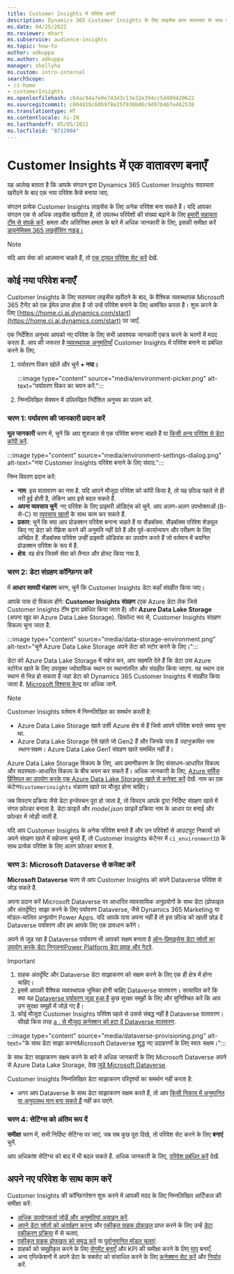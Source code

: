 ```yaml
---
title: Customer Insights में परिवेश बनाएँ
description: Dynamics 365 Customer Insights के लिए लाइसेंस प्राप्त सदस्यता के साथ परिवेश बनाने के चरण.
ms.date: 04/25/2022
ms.reviewer: mhart
ms.subservice: audience-insights
ms.topic: how-to
author: adkuppa
ms.author: adkuppa
manager: shellyha
ms.custom: intro-internal
searchScope:
- ci-home
- customerInsights
ms.openlocfilehash: c64ac94a7e0e743d3c13e32e394cc5d409420622
ms.sourcegitcommit: c00441bc60b978e25f930b06c9d97b46fe462538
ms.translationtype: HT
ms.contentlocale: hi-IN
ms.lasthandoff: 05/05/2022
ms.locfileid: "8712904"
---
```

# <a name="create-an-environment-in-customer-insights"></a>Customer Insights में एक वातावरण बनाएँ

यह आलेख बताता है कि आपके संगठन द्वारा Dynamics 365 Customer Insights सदस्यता खरीदने के बाद एक नया परिवेश कैसे बनाया जाए. 

संगठन प्रत्येक Customer Insights लाइसेंस के लिए अनेक परिवेश बना सकते हैं। यदि आपका संगठन एक से अधिक लाइसेंस खरीदता है, तो उपलब्ध परिवेशों की संख्या बढ़ाने के लिए [हमारी सहायता टीम से संपर्क करें](https://go.microsoft.com/fwlink/?linkid=2079641). क्षमता और अतिरिक्त क्षमता के बारे में अधिक जानकारी के लिए, इसकी समीक्षा करें [डायनेमिक्स 365 लाइसेंसिंग गाइड।](https://go.microsoft.com/fwlink/?LinkId=866544)

> [!NOTE]
> यदि आप सेवा को आज़माना चाहते हैं, तो [एक ट्रायल परिवेश सेट करें](trial-signup.md) देखें.

## <a name="create-a-new-environment"></a>कोई नया परिवेश बनाएँ

Customer Insights के लिए सदस्यता लाइसेंस खरीदने के बाद, के वैश्विक व्यवस्थापक Microsoft 365 टैनेंट को एक ईमेल प्राप्त होता है जो उन्हें परिवेश बनाने के लिए आमंत्रित करता है। शुरू करने के लिए [https://home.ci.ai.dynamics.com/start](https://home.ci.ai.dynamics.com/start) पर जाएँ. 

एक निर्देशित अनुभव आपको नए परिवेश के लिए सभी आवश्यक जानकारी एकत्र करने के चरणों में मदद करता है. आप की जरूरत है [व्यवस्थापक अनुमतियाँ](permissions.md) Customer Insights में परिवेश बनाने या प्रबंधित करने के लिए.

1. पर्यावरण पिकर खोलें और चुनें **+ नया।**
  
   :::image type="content" source="media/environment-picker.png" alt-text="पर्यावरण पिकर का चयन करें.":::

1. निम्नलिखित सेक्सन में उल्लिखित निर्देशित अनुभव का पालन करें.

### <a name="step-1-provide-environment-information"></a>चरण 1: पर्यावरण की जानकारी प्रदान करें

**मूल जानकारी** चरण में, चुनें कि आप शुरुआत से एक परिवेश बनाना चाहते हैं या [किसी अन्य परिवेश से डेटा कॉपी करें](manage-environments.md#copy-the-environment-configuration).

   :::image type="content" source="media/environment-settings-dialog.png" alt-text="नया Customer Insights परिवेश बनाने के लिए संवाद.":::

निम्न विवरण प्रदान करें:
   - **नाम**: इस वातावरण का नाम है. यदि आपने मौजूदा परिवेश को कॉपी किया है, तो यह फ़ील्ड पहले से ही भरी हुई होती है, लेकिन आप इसे बदल सकते हैं.
   - **अपना व्यवसाय चुनें**: नए परिवेश के लिए प्राइमरी ऑडिएंस को चुनें. आप अलग-अलग उपभोक्ताओं (B-से-C) या [व्यवसाय खातों](work-with-business-accounts.md) के साथ काम कर सकते हैं.
   - **प्रकार**: चुनें कि क्या आप प्रोडक्शन परिवेश बनाना चाहते हैं या सैंडबॉक्स. सैंडबॉक्स परिवेश शेड्यूल किए गए डेटा को रीफ़्रेश करने की अनुमति नहीं देते हैं और पूर्व-कार्यान्वयन और परीक्षण के लिए अभिप्रेत हैं. सैंडबॉक्स परिवेश उन्हीं प्राइमरी ऑडियंस का उपयोग करते हैं जो वर्तमान में चयनित प्रोडक्शन परिवेश के रूप में हैं.
   - **क्षेत्र**: वह क्षेत्र जिसमें सेवा को तैनात और होस्ट किया गया है.

### <a name="step-2-configure-data-storage"></a>चरण 2: डेटा संग्रहण कॉन्फ़िगर करें

में **आधार सामग्री भंडारण** चरण, चुनें कि Customer Insights डेटा कहाँ संग्रहीत किया जाए।

आपके पास दो विकल्प होंगे: **Customer Insights संग्रहण** (एक Azure डेटा लेक जिसे Customer Insights टीम द्वारा प्रबंधित किया जाता है) और **Azure Data Lake Storage** (अपना खुद का Azure Data Lake Storage). डिफ़ॉल्ट रूप से, Customer Insights संग्रहण विकल्प चुना जाता है.

:::image type="content" source="media/data-storage-environment.png" alt-text="चुनें Azure Data Lake Storage अपने डेटा को स्टोर करने के लिए।":::

डेटा को Azure Data Lake Storage में सहेज कर, आप सहमति देते हैं कि डेटा उस Azure स्टोरेज खाते के लिए उपयुक्त ज्योग्राफिक स्थान पर स्थानांतरित और संग्रहीत किया जाएगा. यह स्थान उस स्थान से भिन्न हो सकता है जहां डेटा को Dynamics 365 Customer Insights में संग्रहीत किया जाता है. [Microsoft विश्वास केन्द्र](https://www.microsoft.com/trust-center) पर अधिक जानें.

> [!NOTE]
> Customer Insights वर्तमान में निम्नलिखित का समर्थन करती है:  
> - Azure Data Lake Storage खाते उसी Azure क्षेत्र से हैं जिसे आपने परिवेश बनाते समय चुना था.
> - Azure Data Lake Storage ऐसे खाते जो Gen2 हैं और जिनके पास है *पदानुक्रमित नाम स्थान* सक्षम। Azure Data Lake Gen1 संग्रहण खाते समर्थित नहीं हैं।

Azure Data Lake Storage विकल्प के लिए, आप प्रमाणीकरण के लिए संसाधन-आधारित विकल्प और सदस्यता-आधारित विकल्प के बीच चयन कर सकते हैं। अधिक जानकारी के लिए, [Azure सर्विस प्रिंसिपल का उपयोग करके एक Azure Data Lake Storage खाते से कनेक्ट करें](connect-service-principal.md) देखें. नाम का एक कंटेनर`customerinsights` भंडारण खाते पर मौजूद होना चाहिए।

जब सिस्टम प्रक्रिया जैसे डेटा इन्जेस्चन पूरा हो जाता है, तो सिस्टम आपके द्वारा निर्दिष्ट संग्रहण खाते में संगत फ़ोल्डर बनाता है. डेटा फ़ाइलें और *model.json* फ़ाइलें प्रक्रिया नाम के आधार पर बनाई और फ़ोल्डर में जोड़ी जाती हैं.

यदि आप Customer Insights के अनेक परिवेश बनाते हैं और उन परिवेशों से आउटपुट निकायों को अपने संग्रहण खाते में सहेजना चुनते हैं, तो Customer Insights कंटेनर में `ci_environmentID` के साथ प्रत्येक परिवेश के लिए अलग फ़ोल्डर बनाता है.

### <a name="step-3-connect-to-microsoft-dataverse"></a>चरण 3: Microsoft Dataverse से कनेक्ट करें
   
**Microsoft Dataverse** चरण से आप Customer Insights को अपने Dataverse परिवेश से जोड़ सकते हैं.

अपना प्रदान करें Microsoft Dataverse पर आधारित व्यावसायिक अनुप्रयोगों के साथ डेटा (प्रोफाइल और अंतर्दृष्टि) साझा करने के लिए पर्यावरण Dataverse, जैसे Dynamics 365 Marketing या मॉडल-चालित अनुप्रयोग Power Apps. यदि आपके पास अपना नहीं है तो इस फ़ील्ड को खाली छोड़ दें Dataverse पर्यावरण और हम आपके लिए एक प्रावधान करेंगे।

अपने से जुड़ रहा है Dataverse पर्यावरण भी आपको सक्षम बनाता है [ऑन-प्रिमाइसेस डेटा स्रोतों का उपयोग करके डेटा निगलनाPower Platform डेटा प्रवाह और गेटवे](data-sources.md#add-data-from-on-premises-data-sources).

> [!IMPORTANT]
> 1. ग्राहक अंतर्दृष्टि और Dataverse डेटा साझाकरण को सक्षम करने के लिए एक ही क्षेत्र में होना चाहिए।
> 1. इसमें आपकी वैश्विक व्यवस्थापक भूमिका होनी चाहिए Dataverse वातावरण। सत्यापित करें कि क्या यह [Dataverse पर्यावरण जुड़ा हुआ है](/power-platform/admin/control-user-access#associate-a-security-group-with-a-dataverse-environment) कुछ सुरक्षा समूहों के लिए और सुनिश्चित करें कि आप उन सुरक्षा समूहों में जोड़े गए हैं।
> 1. कोई मौजूदा Customer Insights परिवेश पहले से उससे संबद्ध नहीं है Dataverse वातावरण। सीखो किस तरह [a . से मौजूदा कनेक्शन को हटा दें Dataverse वातावरण](manage-environments.md#remove-an-existing-connection-to-a-dataverse-environment).

:::image type="content" source="media/dataverse-provisioning.png" alt-text="के साथ डेटा साझा करनाMicrosoft Dataverse शुद्ध नए उदाहरणों के लिए स्वतः सक्षम।":::

के साथ डेटा साझाकरण सक्षम करने के बारे में अधिक जानकारी के लिए Microsoft Dataverse अपने से Azure Data Lake Storage, देख [जुड़े Microsoft Dataverse](manage-environments.md#connect-to-microsoft-dataverse).

Customer Insights निम्नलिखित डेटा साझाकरण परिदृश्यों का समर्थन नहीं करता है:
- अगर आप Dataverse के साथ डेटा साझाकरण सक्षम करते हैं, तो आप [किसी निकाय में अनुमानित या अनुपलब्ध मान बना सकते हैं](predictions.md) नहीं कर पाएंगे.

### <a name="step-4-finalize-the-settings"></a>चरण 4: सेटिंग्स को अंतिम रूप दें

**समीक्षा** चरण में, सभी निर्दिष्ट सेटिंग्स पर जाएं. जब सब कुछ पूरा दिखे, तो परिवेश सेट करने के लिए **बनाएं** चुनें. 

आप अधिकांश सेटिंग्स को बाद में भी बदल सकते हैं. अधिक जानकारी के लिए, [परिवेश प्रबंधित करें](manage-environments.md) देखें.

## <a name="work-with-your-new-environment"></a>अपने नए परिवेश के साथ काम करें

Customer Insights की कॉन्फ़िगरेशन शुरू करने में आपकी मदद के लिए निम्नलिखित आर्टिकल की समीक्षा करें: 

- [अधिक उपयोगकर्ता जोड़ें और अनुमतियां असाइन करें](permissions.md).
- [अपने डेटा स्रोतों को अंतर्ग्रहण करना](data-sources.md) और [एकीकृत ग्राहक प्रोफ़ाइल](data-unification.md) प्राप्त करने के लिए उन्हें [डेटा एकीकरण प्रक्रिया](customer-profiles.md) में से चलाएं.
- [एकीकृत ग्राहक प्रोफाइल को समृद्ध करें](enrichment-hub.md) या [पूर्वानुमानित मॉडल चलाएं](predictions-overview.md).
- ग्राहकों को समूहीकृत करने के लिए [सेगमेंट बनाएँ](segments.md) और KPI की समीक्षा करने के लिए [माप](measures.md) बनाएँ.
- अन्य एप्लिकेशनों में अपने डेटा के सबसेट को संसाधित करने के लिए [कनेक्शन सेट करें](connections.md) और [निर्यात](export-destinations.md) करें.
